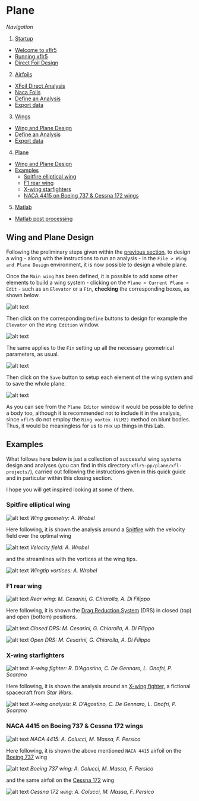 # Plane

_Navigation_

1. [Startup](startup.md)
* [Welcome to xflr5](startup.md/#Welcome-to-xflr5)
* [Running xflr5](startup.md/#Running-xflr5)
* [Direct Foil Design](startup.md/#Direct-Foil-Design)
2. [Airfoils](airfoils.md)
* [XFoil Direct Analysis](airfoils.md/#XFoil-Direct-Analysis)
* [Naca Foils](airfoils.md/#Naca-Foils)
* [Define an Analysis](airfoils.md/#Define-an-Analysis)
* [Export data](airfoils.md/#Export-data)
3. [Wings](wings.md)
* [Wing and Plane Design](wings.md/#Wing-and-Plane-Design)
* [Define an Analysis](wings.md/#Define-an-Analysis)
* [Export data](wings.md/#Export-data)
4. [Plane](plane.md)
* [Wing and Plane Design](plane.md/#Wing-and-Plane-Design)
* [Examples](plane.md/#Examples)
  * [Spitfire elliptical wing](plane.md/#Spitfire-elliptical-wing)
  * [F1 rear wing](plane.md/#F1-rear-wing)
  * [X-wing starfighters](plane.md/#X-wing-starfighters)
  * [NACA 4415 on Boeing 737 & Cessna 172 wings](plane.md/#NACA-4415-on-Boeing-737-&-Cessna-172-wings)
5. [Matlab](matlab.md)
* [Matlab post processing](matlab.md/#Matlab-post-processing)

## Wing and Plane Design

Following the preliminary steps given within the [previous section](wing.md), to design a wing - along with the instructions to run an analysis - in the `File > Wing and Plane Design` environment, it is now possible to design a whole plane.

Once the `Main wing` has been defined, it is possible to add some other elements to build a wing system - clicking on the `Plane > Current Plane > Edit` - such as an `Elevator` or a `Fin`, **checking** the corresponding boxes, as shown below.

![alt text](screenshots/plane_01.png)

Then click on the corresponding `Define` buttons to design for example the `Elevator` on the `Wing Edition` window.

![alt text](screenshots/plane_02.png)

The same applies to the `Fin` setting up all the necessary geometrical parameters, as usual.

![alt text](screenshots/plane_03.png)

Then click on the `Save` button to setup each element of the wing system and to save the whole plane. 

![alt text](screenshots/plane_04.png)

As you can see from the `Plane Editor` window it would be possible to define a body too, although it is recommended not to include it in the analysis, since `xflr5` do not employ the `Ring vortex (VLM2)` method on blunt bodies. Thus, it would be meaningless for us to mix up things in this Lab.

## Examples

What follows here below is just a collection of successful wing systems design and analyses (you can find in this directory `xflr5-pp/plane/xfl-projects/`), carried out following the instructions given in this quick guide and in particular within this closing section.

I hope you will get inspired looking at some of them.

### Spitfire elliptical wing

![alt text](/doc/gallery/spitfire-geometry.png)
*Wing geometry: A. Wrobel* <!-- Alexander Wrobel  -->

Here following, it is shown the analysis around a [Spitfire](https://en.wikipedia.org/wiki/Supermarine_Spitfire) with the velocity field over the optimal wing  

![alt text](/doc/gallery/spitfire-velocity.png)
*Velocity field: A. Wrobel* <!-- Alexander Wrobel  -->

and the streamlines with the vortices at the wing tips. 

![alt text](/doc/gallery/spitfire-vortices.png)
*Wingtip vortices: A. Wrobel* <!-- Alexander Wrobel  -->

### F1 rear wing

![alt text](/doc/gallery/DRS-rear-wing.jpg)
*Rear wing: M. Cesarini, G. Chiarolla, A. Di Filippo* <!-- Marco Cesarini, Giovanni Chiarolla, Alfonso Di Filippo -->

Here following, it is shown the [Drag Reduction System](https://en.wikipedia.org/wiki/Drag_reduction_system) (DRS) in closed (top) and open (bottom) positions.

![alt text](/doc/gallery/DRS-closed.jpg)
*Closed DRS: M. Cesarini, G. Chiarolla, A. Di Filippo* <!-- Marco Cesarini, Giovanni Chiarolla, Alfonso Di Filippo -->

![alt text](/doc/gallery/DRS-open.jpg)
*Open DRS: M. Cesarini, G. Chiarolla, A. Di Filippo* <!-- Marco Cesarini, Giovanni Chiarolla, Alfonso Di Filippo -->

###  X-wing starfighters

![alt text](/doc/gallery/x-wing-design.png)
*X-wing fighter: R. D'Agostino, C. De Gennaro, L. Onofri, P. Scarano* <!-- Riccardo D'Agostino, Cristian De Gennaro, Ludovica Onofri, Pasquale Scarano -->

Here following, it is shown the analysis around an [X-wing fighter](https://en.wikipedia.org/wiki/X-wing_fighter), a fictional spacecraft from *Star Wars*.

![alt text](/doc/gallery/x-wing-analysis.png)
*X-wing analysis: R. D'Agostino, C. De Gennaro, L. Onofri, P. Scarano* <!-- Riccardo D'Agostino, Cristian De Gennaro, Ludovica Onofri, Pasquale Scarano -->

###  NACA 4415 on Boeing 737 & Cessna 172 wings

![alt text](/doc/gallery/NACA4415.png)
*NACA 4415: A. Colucci, M. Massa, F. Persico* <!-- Antonio Colucci, Miryam Massa, Federico Persico -->

Here following, it is shown the above mentioned `NACA 4415` airfoil on the [Boeing 737](https://en.wikipedia.org/wiki/Boeing_737) wing

![alt text](/doc/gallery/NACA4415-boeing737.png)
*Boeing 737 wing: A. Colucci, M. Massa, F. Persico* <!-- Antonio Colucci, Miryam Massa, Federico Persico -->

and the same airfoil on the [Cessna 172](https://en.wikipedia.org/wiki/Cessna_172) wing

![alt text](/doc/gallery/NACA4415-cessna172.png)
*Cessna 172 wing: A. Colucci, M. Massa, F. Persico* <!-- Antonio Colucci, Miryam Massa, Federico Persico -->

